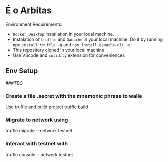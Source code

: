 # É o Arbitas
Environment Requirements:
- `Docker Desktop` installation in your local machine.
- Instalation of `truffle` and `Ganache` in your local machine. Do it by running `npm install truffle -g` and `npm install ganache-cli -g`
- This repository cloned in your local machine
- Use VScode and `solidity` extension for conveniences

## Env Setup
###_TBC_

### Create a file .secret with the mnemonic phrase to walle
Use truffle and build project 
truffle build

### Migrate to network using
truffle migrate --network testnet

### Interact with testnet with 
truffle console --network testnet
